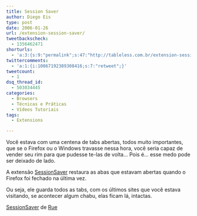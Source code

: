 ```yaml
---
title: Session Saver
author: Diego Eis
type: post
date: 2006-01-26
url: /extension-session-saver/
tweetbackscheck:
  - 1356462471
shorturls:
  - 'a:3:{s:9:"permalink";s:47:"http://tableless.com.br/extension-session-saver";s:7:"tinyurl";s:26:"http://tinyurl.com/3k2usm4";s:4:"isgd";s:19:"http://is.gd/8UORGY";}'
twittercomments:
  - 'a:1:{i:10067192389308416;s:7:"retweet";}'
tweetcount:
  - 1
dsq_thread_id:
  - 503034445
categories:
  - Browsers
  - Técnicas e Práticas
  - Vídeos Tutoriais
tags:
  - Extensions

---
```

Você estava com uma centena de tabs abertas, todos muito importantes, que se o Firefox ou o Windows travasse nessa hora, você seria capaz de vender seu rim para que pudesse te-las de volta&#8230; Pois é&#8230; esse medo pode ser deixado de lado.<!--more-->


  
A extensão [SessionSaver][1] restaura as abas que estavam abertas quando o Firefox foi fechado na última vez.
  
Ou seja, ele guarda todos as tabs, com os últimos sites que você estava visitando, se acontecer algum chabu, elas ficam lá, intactas.

[SessionSaver][2] de [Rue][3]

 [1]: http://adblock.ethereal.net/alchemy.cgi/SessionSaver
 [2]: https://addons.mozilla.org/extensions/moreinfo.php?id=436&application=firefox
 [3]: https://addons.mozilla.org/extensions/authorprofiles.php?application=firefox&id=270